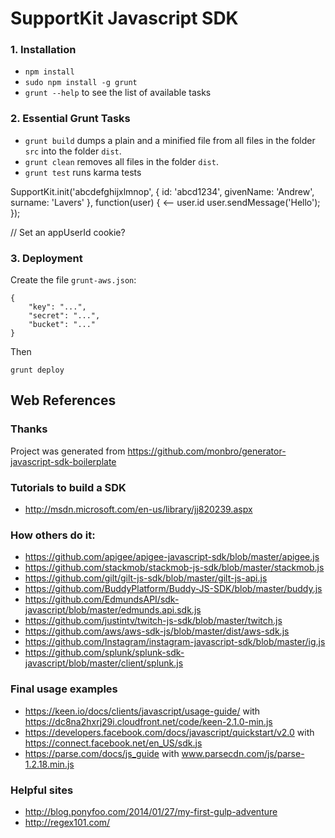 # SupportKit Javascript SDK

### 1. Installation
* ```npm install```
* ```sudo npm install -g grunt```
* ```grunt --help``` to see the list of available tasks

### 2. Essential Grunt Tasks

* ```grunt build``` dumps a plain and a minified file from all files in the folder ```src``` into the folder ```dist```.
* ```grunt clean``` removes all files in the folder ```dist```.
* ```grunt test``` runs karma tests


SupportKit.init('abcdefghijxlmnop', {
    id: 'abcd1234',
    givenName: 'Andrew',
    surname: 'Lavers'
}, function(user) {
    <-- user.id
    user.sendMessage('Hello');
});

// Set an appUserId cookie?

### 3. Deployment

Create the file `grunt-aws.json`:

```
{
    "key": "...",
    "secret": "...",
    "bucket": "..."
}
```

Then

```
grunt deploy
```

## Web References

### Thanks

Project was generated from https://github.com/monbro/generator-javascript-sdk-boilerplate

### Tutorials to build a SDK

* http://msdn.microsoft.com/en-us/library/jj820239.aspx

### How others do it:

* https://github.com/apigee/apigee-javascript-sdk/blob/master/apigee.js
* https://github.com/stackmob/stackmob-js-sdk/blob/master/stackmob.js
* https://github.com/gilt/gilt-js-sdk/blob/master/gilt-js-api.js
* https://github.com/BuddyPlatform/Buddy-JS-SDK/blob/master/buddy.js
* https://github.com/EdmundsAPI/sdk-javascript/blob/master/edmunds.api.sdk.js
* https://github.com/justintv/twitch-js-sdk/blob/master/twitch.js
* https://github.com/aws/aws-sdk-js/blob/master/dist/aws-sdk.js
* https://github.com/Instagram/instagram-javascript-sdk/blob/master/ig.js
* https://github.com/splunk/splunk-sdk-javascript/blob/master/client/splunk.js

### Final usage examples

* https://keen.io/docs/clients/javascript/usage-guide/ with https://dc8na2hxrj29i.cloudfront.net/code/keen-2.1.0-min.js
* https://developers.facebook.com/docs/javascript/quickstart/v2.0 with https://connect.facebook.net/en_US/sdk.js
* https://parse.com/docs/js_guide with www.parsecdn.com/js/parse-1.2.18.min.js

### Helpful sites

* http://blog.ponyfoo.com/2014/01/27/my-first-gulp-adventure
* http://regex101.com/
